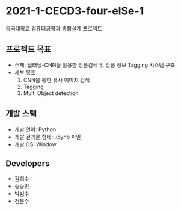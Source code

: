 # 2021-1-CECD3-four-elSe-1
동국대학교 컴퓨터공학과 종합설계 프로젝트

## 프로젝트 목표
* 주제: 딥러닝-CNN을 활용한 상품검색 및 상품 정보 Tagging 시스템 구축
* 세부 목표
    1) CNN을 통한 유사 이미지 검색
    2) Tagging 
    3) Multi Object detection

## 개발 스택
* 개발 언어: Python
* 개발 결과물 형태: .ipynb 파일
* 개발 OS: Window 

## Developers
* 김희수
* 송승민
* 박범수
* 전문수

